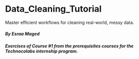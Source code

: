 # Data_Cleaning_Tutorial
Master efficient workflows for cleaning real-world, messy data.

##### By Esraa Maged 
##### Exercises of Course #1 from the prerequisites courses for the Technocolabs internship program.
